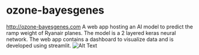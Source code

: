 # ozone-bayesgenes
http://ozone-bayesgenes.com
A web app hosting an AI model to predict the ramp weight of Ryanair planes. The model is a 2 layered keras neural network. The web app contains a dashboard to visualize data and is developed using streamlit.
![Alt Text](https://media.giphy.com/media/vFKqnCdLPNOKc/giphy.gif)
